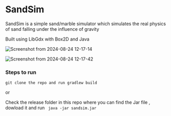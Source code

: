 # SandSim

SandSim is a simple sand/marble simulator which simulates the real physics of sand falling under the influence of gravity

Built using LibGdx with Box2D and Java

![Screenshot from 2024-08-24 12-17-14](https://github.com/user-attachments/assets/8adf6b54-5d6e-4f86-a421-826e841e55ba)


![Screenshot from 2024-08-24 12-17-42](https://github.com/user-attachments/assets/9bf2d225-0081-40fe-8bc4-f5114ffda9fd)

### Steps to run

`git clone the repo and run gradlew build`

or


Check the release folder in this repo where you can find the Jar file , dowload it and run ` java -jar sandsim.jar`
